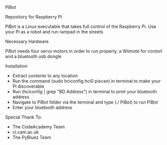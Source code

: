 PiBot

Repository for Raspberry Pi 

PiBot is a Linux executable that takes full control of the Raspberry Pi. Use your Pi as a robot and run rampad in the streets 

Necessary Hardware

PiBot needs four servo motors in order to run properly, a Wiimote for contorl and a bluetooth usb dongle

Installation
- Extract contents to any location
- Run the command (sudo hciconfig hci0 piscan) in terminal to make your Pi discoverable
- Run (hciconfig | grep "BD Address") in terminal to print your bluetooth address
- Navigate to PiBot folder via the terminal and type (./ PiBot) to run PiBot
- Enter your bluetooth address

Special Thank To:
- The CodeAcademy Team
- cl.cam.ac.uk
- The PyBluez Team
